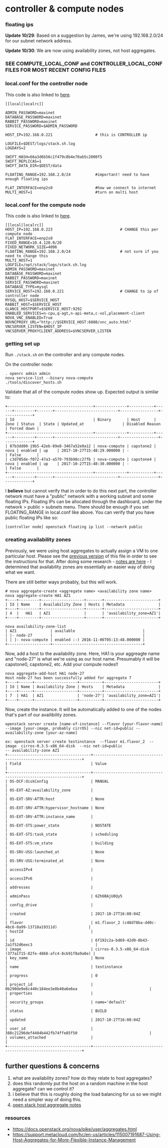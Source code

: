 # controller & compute nodes

### floating ips

**Update 10/29**: Based on a suggestion by James, we're using 192.168.2.0/24 for our subnet network address. 

**Update 10/30**: We are now using availability zones, not host aggregates.

### SEE COMPUTE_LOCAL_CONF and CONTROLLER_LOCAL_CONF FILES FOR MOST RECENT CONFIG FILES

### local.conf for the controller node

This code is also linked to [here](https://github.com/jamestaylr/systems-capstone/blob/master/openstack-docs/controller_local_conf).

```
[[local|localrc]]

ADMIN_PASSWORD=maxinet
DATABASE_PASSWORD=maxinet
RABBIT_PASSWORD=maxinet
SERVICE_PASSWORD=$ADMIN_PASSWORD

HOST_IP=192.168.0.221                   # this is CONTROLLER ip

LOGFILE=$DEST/logs/stack.sh.log
LOGDAYS=2

SWIFT_HASH=66a3d6b56c1f479c8b4e70ab5c2000f5
SWIFT_REPLICAS=1
SWIFT_DATA_DIR=$DEST/data

FLOATING_RANGE=192.168.2.0/24           #important! need to have enough floating ips 

FLAT_INTERFACE=enp2s0                   #how we connect to internet
MULTI_HOST=1                            #turn on multi host
```


### local.conf for the compute node

This code is also linked to [here](https://github.com/jamestaylr/systems-capstone/blob/master/openstack-docs/compute_local_conf).

```
[[local|localrc]]
HOST_IP=192.168.0.223                              # CHANGE this per compute node
FLAT_INTERFACE=enp2s0
FIXED_RANGE=10.4.128.0/20
FIXED_NETWORK_SIZE=4096
FLOATING_RANGE=192.168.2.0/24                      # not sure if you need to change this
MULTI_HOST=1
LOGFILE=/opt/stack/logs/stack.sh.log
ADMIN_PASSWORD=maxinet
DATABASE_PASSWORD=maxinet
RABBIT_PASSWORD=maxinet
SERVICE_PASSWORD=maxinet
DATABASE_TYPE=mysql
SERVICE_HOST=192.168.0.221                         # CHANGE to ip of controller node
MYSQL_HOST=$SERVICE_HOST
RABBIT_HOST=$SERVICE_HOST
GLANCE_HOSTPORT=$SERVICE_HOST:9292
ENABLED_SERVICES=n-cpu,q-agt,n-api-meta,c-vol,placement-client
NOVA_VNC_ENABLED=True
NOVNCPROXY_URL="http://$SERVICE_HOST:6080/vnc_auto.html"
VNCSERVER_LISTEN=$HOST_IP
VNCSERVER_PROXYCLIENT_ADDRESS=$VNCSERVER_LISTEN
```

### getting set up

Run `./stack.sh` on the controller and any compute nodes.

On the controller node:
```
. openrc admin admin
nova service-list --binary nova-compute
./tools/discover_hosts.sh
```
Validate that all of the compute nodes show up. Expected output is similar to:
```
+--------------------------------------+--------------+-----------+------+---------+-------+----------------------------+-----------------+-------------+
| Id                                   | Binary       | Host      | Zone | Status  | State | Updated_at                 | Disabled Reason | Forced down |
+--------------------------------------+--------------+-----------+------+---------+-------+----------------------------+-----------------+-------------+
| 87b3dd00-19b5-42eb-89e8-3467a52e0a12 | nova-compute | capstone2 | nova | enabled | up    | 2017-10-27T15:48:29.000000 | -               | False       |
| c3d705de-f072-47a3-a579-793b98cc27fb | nova-compute | capstone4 | nova | enabled | up    | 2017-10-27T15:48:30.000000 | -               | False       |
+--------------------------------------+--------------+-----------+------+---------+-------+----------------------------+-----------------+-------------+

```

I **believe** but cannot verify that in order to do this next part, the controller network must 
have a "public" network with a working subnet and some floating IPs. Floating IPs can be allocated through the dashboard, under the network > public > subnets menu. There should be enough if you set FLOATING_RANGE in local.conf like above. 
You can verify that you have public floating IPs like so:

```
[controller node] openstack floating ip list --network public
```

### creating availability zones

Previously, we were using host aggregates to actually assign a VM to one particular host. Please see the [previous version](https://github.com/jamestaylr/systems-capstone/blob/6f8dc2c7567eb93191a490d94bb0f2188cd03041/openstack-docs/controller-compute-setup.md) of this file in order to see the instructions for that. After doing some research - [notes are here](https://docs.google.com/document/u/1/d/1vW7TuM4CfDum1luivbGjrQAwzAkShKEgQGEPJlWfXvQ/edit) - I determined that availability zones are essentially an easier way of doing what we want.

There are still better ways probably, but this will work. 

```
# nova aggregate-create <aggregate name> <availability zone name>
nova aggregate-create HA1 AZ1
+----+---------+-------------------+-------+------------------------+
| Id | Name    | Availability Zone | Hosts | Metadata               |
+----+---------+-------------------+-------+------------------------+
| 4  |   HA1   | AZ1               |       | 'availability_zone=AZ1'|
+----+---------+-------------------+-------+------------------------+

nova availability-zone-list
| AZ1               | available                              |
| |- node-27        |                                        |
| | |- nova-compute | enabled :-) 2016-11-06T05:13:48.000000 |
+-------------------+----------------------------------------+

```

Now, add a host to the availability zone. Here, HA1 is your aggreagte name and "node-27" is what we're using as our host
name. Presumably it will be capstone0, capstone2, etc. Add your compute nodes!!

```
nova aggregate-add-host HA1 node-27
Host node-27 has been successfully added for aggregate 7
+----+------+-------------------+----------+------------------------+
| Id | Name | Availability Zone | Hosts    | Metadata               |
+----+------+-------------------+----------+------------------------+
| 7  | HA1  | AZ1               | 'node-27'| 'availability_zone=AZ1'|
+----+------+-------------------+----------+------------------------+
```

Now, create the instance. It will be automatically added to one of the nodes that's part of our availibility zones. 

```
openstack server create [name-of-instance] --flavor [your-flavor-name]  --image [your-image, probably cirrOS] --nic net-id=public --availability-zone [your-az-name]

ex: openstack server create testinstance  --flavor m1.flavor_2  --image  cirros-0.3.5-x86_64-disk  --nic net-id=public 
-- availability-zone AZ1
+-------------------------------------+-----------------------------------------------------------------+
| Field                               | Value                                                           |
+-------------------------------------+-----------------------------------------------------------------+
| OS-DCF:diskConfig                   | MANUAL                                                          |
| OS-EXT-AZ:availability_zone         |                                                                 |
| OS-EXT-SRV-ATTR:host                | None                                                            |
| OS-EXT-SRV-ATTR:hypervisor_hostname | None                                                            |
| OS-EXT-SRV-ATTR:instance_name       |                                                                 |
| OS-EXT-STS:power_state              | NOSTATE                                                         |
| OS-EXT-STS:task_state               | scheduling                                                      |
| OS-EXT-STS:vm_state                 | building                                                        |
| OS-SRV-USG:launched_at              | None                                                            |
| OS-SRV-USG:terminated_at            | None                                                            |
| accessIPv4                          |                                                                 |
| accessIPv6                          |                                                                 |
| addresses                           |                                                                 |
| adminPass                           | 6Zh6BAjU8Qy5                                                    |
| config_drive                        |                                                                 |
| created                             | 2017-10-27T16:08:04Z                                            |
| flavor                              | m1.flavor_2 (c48d78ba-dd0c-4bc6-8a99-13718a19311d)              |
| hostId                              |                                                                 |
| id                                  | 6f192c2a-bd69-42d9-8b43-2a1f52d6eec3                            |
| image                               | cirros-0.3.5-x86_64-disk (377a1f15-82fe-4868-afc4-8cb91f8a9a0e) |
| key_name                            | None                                                            |
| name                                | testinstance                                                    |
| progress                            | 0                                                               |
| project_id                          | 0b290de9e6c440c184ee3e8b40a6e6ea                                |
| properties                          |                                                                 |
| security_groups                     | name='default'                                                  |
| status                              | BUILD                                                           |
| updated                             | 2017-10-27T16:08:04Z                                            |
| user_id                             | 388c21296def4404b442fb74ffe85f50                                |
| volumes_attached                    |                                                                 |
+-------------------------------------+-----------------------------------------------------------------+

```


## further questions & concerns

1. what are availability zones? how do they relate to host aggregates?
2. does this randomly put the host on a random machine in the host aggregate? can we control it?
3. i believe that this is roughly doing the load balancing for us so we might need a simpler way of doing this.
4. [open stack host aggregate notes](https://docs.openstack.org/nova/pike/user/aggregates.html)

### resources
* https://docs.openstack.org/nova/pike/user/aggregates.html
* https://support.metacloud.com/hc/en-us/articles/115007191687-Using-Host-Aggregates-for-More-Flexible-Instance-Management

